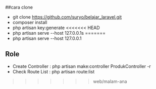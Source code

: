 ##cara clone
- git clone https://github.com/suryo/belajar_laravel.git
- composer install
- php artisan key:generate
<<<<<<< HEAD
- php artisan serve --host 127.0.0.1s
=======
- php artisan serve --host 127.0.0.1


## Role

- Create Controller : php artisan make:controller ProdukController -r
- Check Route List : php artisan route:list
>>>>>>> web/malam-ana
